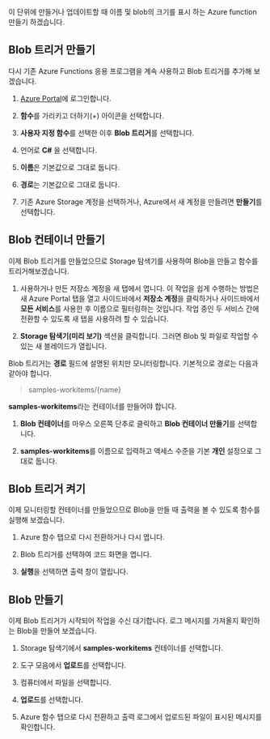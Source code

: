 이 단위에 만들거나 업데이트할 때 이름 및 blob의 크기를 표시 하는 Azure function 만들기 하겠습니다.

## <a name="create-a-blob-trigger"></a>Blob 트리거 만들기

다시 기존 Azure Functions 응용 프로그램을 계속 사용하고 Blob 트리거를 추가해 보겠습니다.

1. [Azure Portal](https://portal.azure.com?azure-portal=true)에 로그인합니다.

1. **함수**를 가리키고 더하기(+) 아이콘을 선택합니다.

1. **사용자 지정 함수**를 선택한 이후 **Blob 트리거**를 선택합니다.

1. 언어로 **C#** 을 선택합니다.

1. **이름**은 기본값으로 그대로 둡니다.

1. **경로**는 기본값으로 그대로 둡니다.

1. 기존 Azure Storage 계정을 선택하거나, Azure에서 새 계정을 만들려면 **만들기**를 선택합니다.

## <a name="create-a-blob-container"></a>Blob 컨테이너 만들기

이제 Blob 트리거를 만들었으므로 Storage 탐색기를 사용하여 Blob을 만들고 함수를 트리거해보겠습니다.

1. 사용하거나 만든 저장소 계정을 새 탭에서 엽니다. 이 작업을 쉽게 수행하는 방법은 새 Azure Portal 탭을 열고 사이드바에서 **저장소 계정**을 클릭하거나 사이드바에서 **모든 서비스**를 사용한 후 이름으로 필터링하는 것입니다. 작업 중인 두 서비스 간에 전환할 수 있도록 새 탭을 사용하려 할 수 있습니다.

1. **Storage 탐색기(미리 보기)** 섹션을 클릭합니다. 그러면 Blob 및 파일로 작업할 수 있는 새 블레이드가 열립니다.

Blob 트리거는 **경로** 필드에 설명된 위치만 모니터링합니다. 기본적으로 경로는 다음과 같아야 합니다.

> samples-workitems/{name}

**samples-workitems**라는 컨테이너를 만들어야 합니다.

1. **Blob 컨테이너**를 마우스 오른쪽 단추로 클릭하고 **Blob 컨테이너 만들기**를 선택합니다.

1. **samples-workitems**를 이름으로 입력하고 액세스 수준을 기본 **개인** 설정으로 그대로 둡니다.

## <a name="turn-on-your-blob-trigger"></a>Blob 트리거 켜기

이제 모니터링할 컨테이너를 만들었으므로 Blob을 만들 때 출력을 볼 수 있도록 함수를 실행해 보겠습니다.

1. Azure 함수 탭으로 다시 전환하거나 다시 엽니다.

1. Blob 트리거를 선택하여 코드 화면을 엽니다.

1. **실행**을 선택하면 출력 창이 열립니다.

## <a name="create-a-blob"></a>Blob 만들기

이제 Blob 트리거가 시작되어 작업을 수신 대기합니다. 로그 메시지를 가져올지 확인하는 Blob을 만들어 보겠습니다.

1. Storage 탐색기에서 **samples-workitems** 컨테이너를 선택합니다.

1. 도구 모음에서 **업로드**를 선택합니다.

1. 컴퓨터에서 파일을 선택합니다.

1. **업로드**를 선택합니다.

1. Azure 함수 탭으로 다시 전환하고 출력 로그에서 업로드된 파일이 표시된 메시지를 확인합니다.